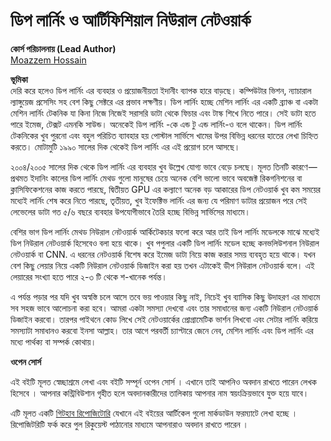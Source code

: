 # ডিপ লার্নিং ও আর্টিফিশিয়াল নিউরাল নেটওয়ার্ক

**কোর্স পরিচালনায় (Lead Author)**  
[Moazzem Hossain](https://moazzemhossain.cf)   


**ভূমিকা**   
দেরি করে হলেও ডিপ লার্নিং এর ব্যবহার ও প্রয়োজনীয়তা ইদানীং ব্যাপক হারে বাড়ছে। কম্পিউটার ভিশন, ন্যাচারাল ল্যাঙ্গুয়েজ প্রসেসিং সহ বেশ কিছু সেক্টরে এর প্রভাব লক্ষণীয়। ডিপ লার্নিং হচ্ছে মেশিন লার্নিং এর একটি ব্র্যাঞ্চ বা একটা মেশিন লার্নিং টেকনিক যা কিনা নিজে নিজেই সরাসরি ডাটা থেকে ফিচার এবং টাস্ক শিখে নিতে পারে। সেই ডাটা হতে পারে ইমেজ, টেক্সট এমনকি সাউন্ড। অনেকেই ডিপ লার্নিং -কে এন্ড টু এন্ড লার্নিং-ও বলে থাকেন। ডিপ লার্নিং টেকনিকের খুব পুরনো এবং বহুল পরিচিত ব্যাবহার হয় পোস্টাল সার্ভিসে খামের উপর বিভিন্ন ধরনের হাতের লেখা চিহ্নিত করতে। মোটামুটি ১৯৯০ সালের দিক থেকেই ডিপ লার্নিং এর এই প্রয়োগ চলে আসছে।  

২০০৪/২০০৫ সালের দিক থেকে ডিপ লার্নিং এর ব্যবহার খুব উল্লেখ যোগ্য ভাবে বেড়ে চলছে। মূলত তিনটি কারণে — প্রথমত ইদানিং কালের ডিপ লার্নিং মেথড গুলো মানুষের চেয়ে অনেক বেশি ভালো ভাবে অবজেক্ট রিকগনিশনের বা ক্লাসিফিকেশনের কাজ করতে পারছে, দ্বিতীয়ত GPU এর কল্যাণে অনেক বড় আকারের ডিপ নেটওয়ার্ক খুব কম সময়ের মধ্যেই লার্নিং শেষ করে নিতে পারছে, তৃতীয়ত, খুব ইফেক্টিভ লার্নিং এর জন্য যে পরিমাণ ডাটার প্রয়োজন পরে সেই লেভেলের ডাটা গত ৫/৬ বছরে ব্যবহার উপযোগীভাবে তৈরি হচ্ছে বিভিন্ন সার্ভিসের মাধ্যমে।  

বেশির ভাগ ডিপ লার্নিং মেথড নিউরাল নেটওয়ার্ক আর্কিটেকচার ফলো করে আর তাই ডিপ লার্নিং মডেলকে মাঝে মধ্যেই ডিপ নিউরাল নেটওয়ার্ক হিসেবেও বলা হয়ে থাকে। খুব পপুলার একটি ডিপ লার্নিং মডেল হচ্ছে কনভলিউশনাল নিউরাল নেটওয়ার্ক বা CNN. এ ধরনের নেটওয়ার্ক বিশেষ করে ইমেজ ডাটা নিয়ে কাজ করার সময় ব্যবহৃত হয়ে থাকে। যখন বেশ কিছু লেয়ার নিয়ে একটি নিউরাল নেটওয়ার্ক ডিজাইন করা হয় তখন এটাকেই ডীপ নিউরাল নেটওয়ার্ক বলে। এই লেয়ারের সংখ্যা হতে পারে ২-৩ টি থেকে শ-খানেক পর্যন্ত।  

এ পর্যন্ত পড়ার পর যদি খুব অস্বস্তি চলে আসে তবে ভয় পাওয়ার কিছু নাই, নিচেই খুব ব্যাসিক কিছু উদাহরণ এর মাধ্যমে সব সহজ ভাবে আলোচনা করা হবে। আমরা একটা সমস্যা দেখবো এবং তার সমাধানের জন্য একটি নিউরাল নেটওয়ার্ক ডিজাইন করবো। তারপর পাইথনে কোড লিখে সেই নেটওয়ার্কের প্রোগ্রামেটিক ভার্শন লিখবো এবং সেটার লার্নিং করিয়ে সমস্যাটা সমাধানও করবো ইনসা আল্লাহ। তার আগে পরবর্তী চ্যাপ্টারে জেনে নেব, মেশিন লার্নিং এবং ডিপ লার্নিং এর মধ্যে পার্থক্য বা সম্পর্ক কোথায়।  

**ওপেন সোর্স**

এই বইটি মূলত স্বেচ্ছাশ্রমে লেখা এবং বইটি সম্পূর্ন ওপেন সোর্স । এখানে তাই আপনিও অবদান রাখতে পারেন লেখক হিসেবে । আপনার কন্ট্রিবিউশান গৃহীত হলে অবদানকারীদের তালিকায় আপনার নাম স্বয়ংক্রিয়ভাবে যুক্ত হয়ে যাবে।  

এটি মূলত একটি [গিটহাব রিপোজিটোরি](https://github.com/BanglaProgramming/Deep-Learning-of-Machine-Language)  যেখানে এই বইয়ের আর্টিকেল গুলো মার্কডাউন ফরম্যাটে লেখা হচ্ছে । রিপোজিটরিটি ফর্ক করে পুল রিকুয়েস্ট পাঠানোর মাধ্যমে আপনারাও অবদান রাখতে পারেন । 
